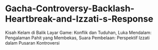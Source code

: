 # Gacha-Controversy-Backlash-Heartbreak-and-Izzati-s-Response
Kisah Kelam di Balik Layar Game: Konflik dan Tuduhan, Luka Mendalam: Pengalaman Pahit yang Membekas, Suara Pembelaan: Perspektif Izzati dalam Pusaran Kontroversi
